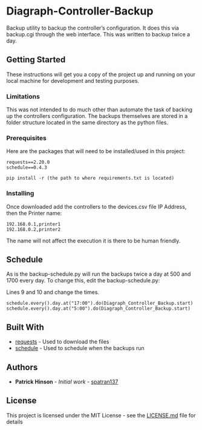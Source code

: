# Diagraph-Controller-Backup
Backup utility to backup the controller’s configuration.  It does this via backup.cgi through the web interface.  This was written to backup twice a day.
## Getting Started

These instructions will get you a copy of the project up and running on your local machine for development and testing purposes.

### Limitations

This was not intended to do much other than automate the task of backing up the controllers configuration.  The backups themselves are stored in a folder structure located in the same directory as the python files.

### Prerequisites

Here are the packages that will need to be installed/used in this project:

```
requests==2.20.0
schedule==0.4.3
```
```
pip install -r (the path to where requirements.txt is located)
```
### Installing

Once downloaded add the controllers to the devices.csv file IP Address, then the Printer name:

```
192.168.0.1,printer1
192.168.0.2,printer2
```

The name will not affect the execution it is there to be human friendly.

## Schedule

As is the backup-schedule.py will run the backups twice a day at 500 and 1700 every day.  To change this, edit the backup-schedule.py:

Lines 9 and 10 and change the times.
```
schedule.every().day.at("17:00").do(Diagraph_Controller_Backup.start)
schedule.every().day.at("5:00").do(Diagraph_Controller_Backup.start)
```


## Built With

* [requests](https://pypi.python.org/pypi/requests) - Used to download the files
* [schedule](https://github.com/dbader/schedule) - Used to schedule when the backups run

## Authors

* **Patrick Hinson** - *Initial work* - [spatran137](https://github.com/spatran137)


## License

This project is licensed under the MIT License - see the [LICENSE.md](LICENSE.md) file for details
